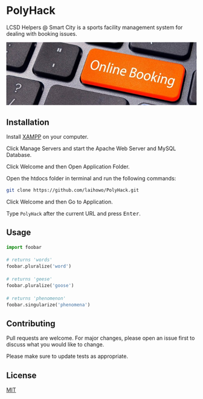 # PolyHack
LCSD Helpers @ Smart City is a sports facility management system for dealing with booking issues.

![alt text](https://raw.githubusercontent.com/laihowo/PolyHack/main/Icon.jpg)

## Installation

Install [XAMPP](https://www.apachefriends.org/download.html) on your computer.

Click Manage Servers and start the Apache Web Server and MySQL Database.

Click Welcome and then Open Application Folder.

Open the htdocs folder in terminal and run the following commands:

```bash
git clone https://github.com/laihowo/PolyHack.git
```

Click Welcome and then Go to Application.

Type `PolyHack` after the current URL and press <kbd>Enter</kbd>.

## Usage

```python
import foobar

# returns 'words'
foobar.pluralize('word')

# returns 'geese'
foobar.pluralize('goose')

# returns 'phenomenon'
foobar.singularize('phenomena')
```

## Contributing
Pull requests are welcome. For major changes, please open an issue first to discuss what you would like to change.

Please make sure to update tests as appropriate.

## License
[MIT](https://choosealicense.com/licenses/mit/)
